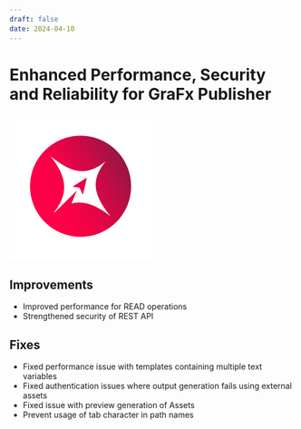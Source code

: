 ```yaml
---
draft: false
date: 2024-04-10
---
```


# Enhanced Performance, Security and Reliability for GraFx Publisher

![rn_icon](icon-GraFx-Publisher.svg)

<!-- more -->

## Improvements

- Improved performance for READ operations
- Strengthened security of REST API

## Fixes

- Fixed performance issue with templates containing multiple text variables
- Fixed authentication issues where output generation fails using external assets
- Fixed issue with preview generation of Assets
- Prevent usage of tab character in path names